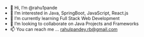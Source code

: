 - 👋 Hi, I’m @rahu1pande
- 👀 I’m interested in Java, SpringBoot, JavaScript, React.js
- 🌱 I’m currently learning Full Stack Web Development
- 💞️ I’m looking to collaborate on Java Projects and Frameworks
- 📫 You can reach me ... rahulpandey.rb@gmail.com

<!---
rahu1pande/rahu1pande is a ✨ special ✨ repository because its `README.md` (this file) appears on your GitHub profile.
You can click the Preview link to take a look at your changes.
--->
